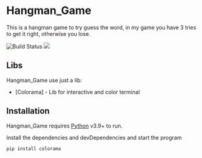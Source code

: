 # Hangman_Game

This is a hangman game to try guess the word, in my game you have 3 tries to get it right, otherwise you lose.


![Build Status](https://travis-ci.org/joemccann/dillinger.svg?branch=master)
![](https://img.shields.io/github/stars/JoaoAssalim/Hangman_Game)

## Libs

Hangman_Game use just a lib:

- [Colorama] - Lib for interactive and color terminal


## Installation

Hangman_Game requires [Python](https://www.python.org/) v3.9+ to run.

Install the dependencies and devDependencies and start the program

```sh
pip install colorama
```


   [dill]: <https://www.python.org/>
   [git-repo-url]: <https://github.com/JoaoAssalim/ConvertCase.git>
   [Python]: <https://www.python.org/>

